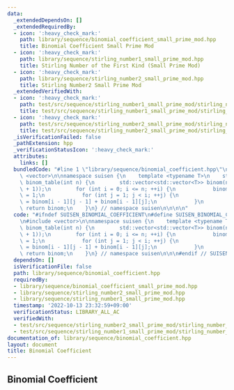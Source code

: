 ```yaml
---
data:
  _extendedDependsOn: []
  _extendedRequiredBy:
  - icon: ':heavy_check_mark:'
    path: library/sequence/binomial_coefficient_small_prime_mod.hpp
    title: Binomial Coefficient Small Prime Mod
  - icon: ':heavy_check_mark:'
    path: library/sequence/stirling_number1_small_prime_mod.hpp
    title: Stirling Number of the First Kind (Small Prime Mod)
  - icon: ':heavy_check_mark:'
    path: library/sequence/stirling_number2_small_prime_mod.hpp
    title: Stirling Number2 Small Prime Mod
  _extendedVerifiedWith:
  - icon: ':heavy_check_mark:'
    path: test/src/sequence/stirling_number1_small_prime_mod/stirling_number_of_the_first_kind_small_p_large_n.test.cpp
    title: test/src/sequence/stirling_number1_small_prime_mod/stirling_number_of_the_first_kind_small_p_large_n.test.cpp
  - icon: ':heavy_check_mark:'
    path: test/src/sequence/stirling_number2_small_prime_mod/stirling_number_of_the_second_kind_small_p_large_n.test.cpp
    title: test/src/sequence/stirling_number2_small_prime_mod/stirling_number_of_the_second_kind_small_p_large_n.test.cpp
  _isVerificationFailed: false
  _pathExtension: hpp
  _verificationStatusIcon: ':heavy_check_mark:'
  attributes:
    links: []
  bundledCode: "#line 1 \"library/sequence/binomial_coefficient.hpp\"\n\n\n\n#include\
    \ <vector>\n\nnamespace suisen {\n    template <typename T>\n    std::vector<std::vector<T>>\
    \ binom_table(int n) {\n        std::vector<std::vector<T>> binom(n + 1, std::vector<T>(n\
    \ + 1));\n        for (int i = 0; i <= n; ++i) {\n            binom[i][0] = binom[i][i]\
    \ = 1;\n            for (int j = 1; j < i; ++j) {\n                binom[i][j]\
    \ = binom[i - 1][j - 1] + binom[i - 1][j];\n            }\n        }\n       \
    \ return binom;\n    }\n} // namespace suisen\n\n\n\n"
  code: "#ifndef SUISEN_BINOMIAL_COEFFICIENT\n#define SUISEN_BINOMIAL_COEFFICIENT\n\
    \n#include <vector>\n\nnamespace suisen {\n    template <typename T>\n    std::vector<std::vector<T>>\
    \ binom_table(int n) {\n        std::vector<std::vector<T>> binom(n + 1, std::vector<T>(n\
    \ + 1));\n        for (int i = 0; i <= n; ++i) {\n            binom[i][0] = binom[i][i]\
    \ = 1;\n            for (int j = 1; j < i; ++j) {\n                binom[i][j]\
    \ = binom[i - 1][j - 1] + binom[i - 1][j];\n            }\n        }\n       \
    \ return binom;\n    }\n} // namespace suisen\n\n\n#endif // SUISEN_BINOMIAL_COEFFICIENT\n"
  dependsOn: []
  isVerificationFile: false
  path: library/sequence/binomial_coefficient.hpp
  requiredBy:
  - library/sequence/binomial_coefficient_small_prime_mod.hpp
  - library/sequence/stirling_number2_small_prime_mod.hpp
  - library/sequence/stirling_number1_small_prime_mod.hpp
  timestamp: '2022-10-13 23:32:59+09:00'
  verificationStatus: LIBRARY_ALL_AC
  verifiedWith:
  - test/src/sequence/stirling_number2_small_prime_mod/stirling_number_of_the_second_kind_small_p_large_n.test.cpp
  - test/src/sequence/stirling_number1_small_prime_mod/stirling_number_of_the_first_kind_small_p_large_n.test.cpp
documentation_of: library/sequence/binomial_coefficient.hpp
layout: document
title: Binomial Coefficient
---
```

## Binomial Coefficient

